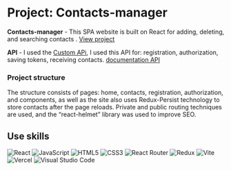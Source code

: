 # Project: Contacts-manager

**Contacts-manager** - This SPA website is built on React for adding, deleting,
and searching contacts . [View project](https://goit-react-hw-08-pink-seven.vercel.app/)

**API** - I used the [Custom APi](https://connections-api.goit.global), I used
this API for: registration, authorization, saving tokens, receiving contacts.
[documentation API](https://connections-api.goit.global/docs/)

### Project structure

The structure consists of pages: home, contacts, registration, authorization, and components, as well as
the site also uses Redux-Persist technology to store contacts after the page reloads.
Private and public routing techniques are used, and the “react-helmet” library was used to improve SEO.

## Use skills

![React](https://img.shields.io/badge/react-%2320232a.svg?style=for-the-badge&logo=react&logoColor=%2361DAFB)
![JavaScript](https://img.shields.io/badge/javascript-%23323330.svg?style=for-the-badge&logo=javascript&logoColor=%23F7DF1E)
![HTML5](https://img.shields.io/badge/html5-%23E34F26.svg?style=for-the-badge&logo=html5&logoColor=white)
![CSS3](https://img.shields.io/badge/css3-%231572B6.svg?style=for-the-badge&logo=css3&logoColor=white)
![React Router](https://img.shields.io/badge/React_Router-CA4245?style=for-the-badge&logo=react-router&logoColor=white)
![Redux](https://img.shields.io/badge/redux-%23593d88.svg?style=for-the-badge&logo=redux&logoColor=white)
![Vite](https://img.shields.io/badge/vite-%23646CFF.svg?style=for-the-badge&logo=vite&logoColor=white)
![Vercel](https://img.shields.io/badge/vercel-%23000000.svg?style=for-the-badge&logo=vercel&logoColor=white)
![Visual Studio Code](https://img.shields.io/badge/Visual%20Studio%20Code-0078d7.svg?style=for-the-badge&logo=visual-studio-code&logoColor=white)
